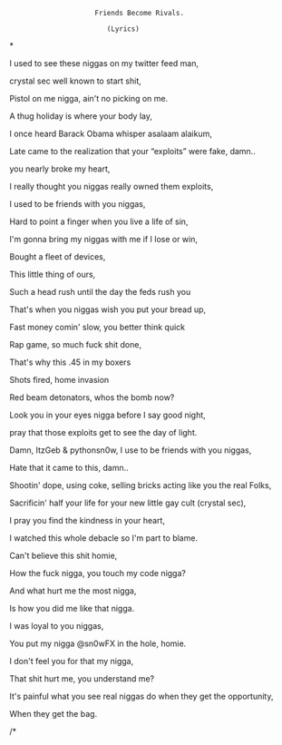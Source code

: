 					     Friends Become Rivals.
						    
						    (Lyrics)
\*

I used to see these niggas on my twitter feed man,

crystal sec well known to start shit,

Pistol on me nigga, ain't no picking on me.

A thug holiday is where your body lay,

I once heard Barack Obama whisper asalaam alaikum,

Late came to the realization that your “exploits” were fake, damn..

you nearly broke my heart,

I really thought you niggas really owned them exploits,

I used to be friends with you niggas,

Hard to point a finger when you live a life of sin,

I'm gonna bring my niggas with me if I lose or win,

Bought a fleet of devices,

This little thing of ours,

Such a head rush until the day the feds rush you

That's when you niggas wish you put your bread up,

Fast money comin' slow, you better think quick

Rap game, so much fuck shit done,

That's why this .45 in my boxers

Shots fired, home invasion 

Red beam detonators, whos the bomb now?

Look you in your eyes nigga before I say good night,

pray that those exploits get to see the day of light.

Damn, ItzGeb & pythonsn0w, I use to be friends with you niggas,

Hate that it came to this, damn..

Shootin' dope, using coke, selling bricks acting like you the real Folks,

Sacrificin' half your life for your new little gay cult (crystal sec),

I pray you find the kindness in your heart,

I watched this whole debacle so I'm part to blame.

Can't believe this shit homie,

How the fuck nigga, you touch my code nigga?

And what hurt me the most nigga,

Is how you did me like that nigga.

I was loyal to you niggas,

You put my nigga @sn0wFX in the hole, homie.

I don't feel you for that my nigga,

That shit hurt me, you understand me?

It's painful what you see real niggas do when they get the opportunity,

When they get the bag.

/*
